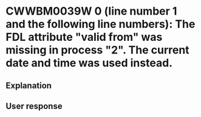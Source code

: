 # CWWBM0039W 0 (line number 1 and the following line numbers): The FDL attribute "valid from" was missing in process "2". The current date and time was used instead.

## Explanation

## User response